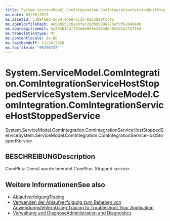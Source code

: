 ```yaml
---
title: System.ServiceModel.ComIntegration.ComIntegrationServiceHostStoppedService
ms.date: 03/30/2017
ms.assetid: c388f68d-2c6d-4d68-bc2b-0d63b99fccf1
ms.openlocfilehash: 4e50b553201abfac26dbd5806775efcf62046400
ms.sourcegitcommit: bc293b14af795e0e999e3304dd40c0222cf2ffe4
ms.translationtype: MT
ms.contentlocale: de-DE
ms.lasthandoff: 11/26/2020
ms.locfileid: "96290737"
---
```

# <a name="systemservicemodelcomintegrationcomintegrationservicehoststoppedservice"></a><span data-ttu-id="822ad-102">System.ServiceModel.ComIntegration.ComIntegrationServiceHostStoppedService</span><span class="sxs-lookup"><span data-stu-id="822ad-102">System.ServiceModel.ComIntegration.ComIntegrationServiceHostStoppedService</span></span>

<span data-ttu-id="822ad-103">System.ServiceModel.ComIntegration.ComIntegrationServiceHostStoppedService</span><span class="sxs-lookup"><span data-stu-id="822ad-103">System.ServiceModel.ComIntegration.ComIntegrationServiceHostStoppedService</span></span>  
  
## <a name="description"></a><span data-ttu-id="822ad-104">BESCHREIBUNG</span><span class="sxs-lookup"><span data-stu-id="822ad-104">Description</span></span>  

 <span data-ttu-id="822ad-105">ComPlus: Dienst wurde beendet.</span><span class="sxs-lookup"><span data-stu-id="822ad-105">ComPlus: Stopped service.</span></span>  
  
## <a name="see-also"></a><span data-ttu-id="822ad-106">Weitere Informationen</span><span class="sxs-lookup"><span data-stu-id="822ad-106">See also</span></span>

- [<span data-ttu-id="822ad-107">Ablaufverfolgung</span><span class="sxs-lookup"><span data-stu-id="822ad-107">Tracing</span></span>](index.md)
- [<span data-ttu-id="822ad-108">Verwenden der Ablaufverfolgung zum Beheben von Anwendungsfehlern</span><span class="sxs-lookup"><span data-stu-id="822ad-108">Using Tracing to Troubleshoot Your Application</span></span>](using-tracing-to-troubleshoot-your-application.md)
- [<span data-ttu-id="822ad-109">Verwaltung und Diagnose</span><span class="sxs-lookup"><span data-stu-id="822ad-109">Administration and Diagnostics</span></span>](../index.md)
